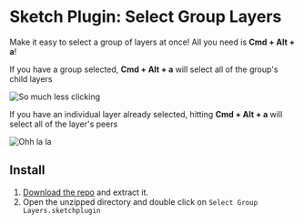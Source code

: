 Sketch Plugin: Select Group Layers
================================
Make it easy to select a group of layers at once! All you need is **Cmd + Alt + a**!

If you have a group selected, **Cmd + Alt + a** will select all of the group's child layers

![So much less clicking](https://dl.dropboxusercontent.com/u/784691/SketchSelectChildLayers.gif)

If you have an individual layer already selected, hitting **Cmd + Alt + a** will select all of the layer's peers

![Ohh la la](http://f.cl.ly/items/0C2c0b2x2K0K3u0F0u11/Screen%20Recording%202014-10-30%20at%2005.20%20PM.gif)

## Install

1. [Download the repo](https://github.com/mattmcmanus/select-child-layers.sketchplugin/archive/master.zip) and extract it.
2. Open the unzipped directory and double click on `Select Group Layers.sketchplugin`
